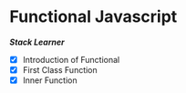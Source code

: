 # Functional Javascript

**_Stack Learner_**

- [x] Introduction of Functional
- [x] First Class Function
- [x] Inner Function
